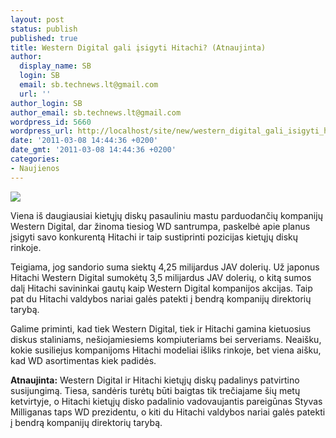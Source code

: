 ```yaml
---
layout: post
status: publish
published: true
title: Western Digital gali įsigyti Hitachi? (Atnaujinta)
author:
  display_name: SB
  login: SB
  email: sb.technews.lt@gmail.com
  url: ''
author_login: SB
author_email: sb.technews.lt@gmail.com
wordpress_id: 5660
wordpress_url: http://localhost/site/new/western_digital_gali_isigyti_hitachi/
date: '2011-03-08 14:44:36 +0200'
date_gmt: '2011-03-08 14:44:36 +0200'
categories:
- Naujienos
---
```

<div class="imgright"><img src="http://technews.lt/upload/Hitachi-Travelstar-7K500-2.5-inch-500GB-7200RPM-Hard-Drive.jpg"  /></div>
<p>Viena iš daugiausiai kietųjų diskų pasauliniu mastu parduodančių kompanijų Western Digital, dar žinoma tiesiog WD santrumpa, paskelbė apie planus įsigyti savo konkurentą Hitachi ir taip sustiprinti pozicijas kietųjų diskų rinkoje.</p>
<p>Teigiama, jog sandorio suma siektų 4,25 milijardus JAV dolerių. Už japonus Hitachi Western Digital sumokėtų 3,5 milijardus JAV dolerių, o kitą sumos dalį Hitachi savininkai gautų kaip Western Digital kompanijos akcijas. Taip pat du Hitachi valdybos nariai galės patekti į bendrą kompanijų direktorių tarybą.</p>
<p>Galime priminti, kad tiek Western Digital, tiek ir Hitachi gamina kietuosius diskus staliniams, nešiojamiesiems kompiuteriams bei serveriams. Neaišku, kokie susiliejus kompanijoms Hitachi modeliai išliks rinkoje, bet viena aišku, kad WD asortimentas kiek padidės.</p>
<p><b>Atnaujinta:</b> Western Digital ir Hitachi kietųjų diskų padalinys patvirtino susijungimą. Tiesa, sandėris turėtų būti baigtas tik trečiajame šių metų ketvirtyje, o Hitachi kietųjų disko padalinio vadovaujantis pareigūnas Styvas Milliganas taps WD prezidentu, o kiti du Hitachi valdybos nariai galės patekti į bendrą kompanijų direktorių tarybą.</p>
